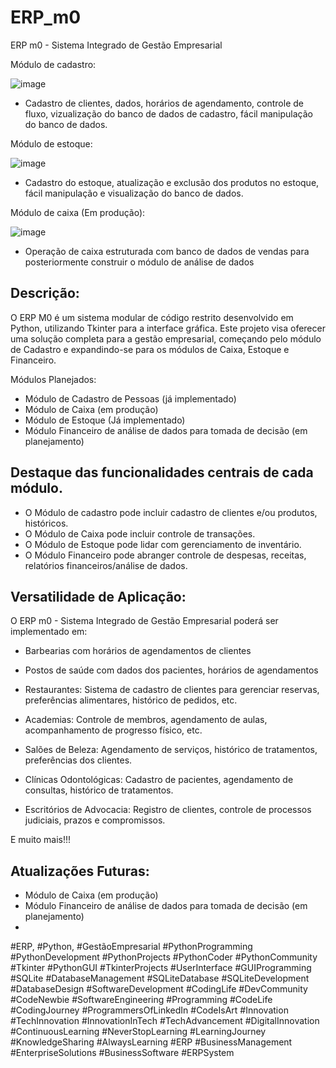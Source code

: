 # ERP_m0
ERP m0 - Sistema Integrado de Gestão Empresarial

Módulo de cadastro:

![image](https://github.com/GleisonAmorim/ERP_M0/assets/54336609/74ad21a2-f74e-438e-85b5-3083432569d3)

- Cadastro de clientes, dados, horários de agendamento, controle de fluxo, vizualização do banco de dados de cadastro, fácil manipulação do banco de dados.

Módulo de estoque:

![image](https://github.com/GleisonAmorim/ERP_M0/assets/54336609/619e5e7c-7624-446d-be09-ab6376f5c73e)

- Cadastro do estoque, atualização e exclusão dos produtos no estoque, fácil manipulação e visualização do banco de dados.

Módulo de caixa (Em produção):

![image](https://github.com/GleisonAmorim/ERP_M0/assets/54336609/2cfc60ee-3974-40db-a13e-d4af5d18602c)

- Operação de caixa estruturada com banco de dados de vendas para posteriormente construir o módulo de análise de dados

## Descrição:

O ERP M0 é um sistema modular de código restrito desenvolvido em Python, utilizando Tkinter para a interface gráfica. Este projeto visa oferecer uma solução completa para a gestão empresarial, começando pelo módulo de Cadastro e expandindo-se para os módulos de Caixa, Estoque e Financeiro.

Módulos Planejados:

- Módulo de Cadastro de Pessoas (já implementado)
- Módulo de Caixa (em produção)
- Módulo de Estoque (Já implementado)
- Módulo Financeiro de análise de dados para tomada de decisão (em planejamento)

## Destaque das funcionalidades centrais de cada módulo.

- O Módulo de cadastro pode incluir cadastro de clientes e/ou produtos, históricos.
- O Módulo de Caixa pode incluir controle de transações.
- O Módulo de Estoque pode lidar com gerenciamento de inventário.
- O Módulo Financeiro pode abranger controle de despesas, receitas, relatórios financeiros/análise de dados.

## Versatilidade de Aplicação:

O ERP m0 - Sistema Integrado de Gestão Empresarial poderá ser implementado em:

- Barbearias com horários de agendamentos de clientes

- Postos de saúde com dados dos pacientes, horários de agendamentos

- Restaurantes: Sistema de cadastro de clientes para gerenciar reservas, preferências alimentares, histórico de pedidos, etc.

- Academias: Controle de membros, agendamento de aulas, acompanhamento de progresso físico, etc.

- Salões de Beleza: Agendamento de serviços, histórico de tratamentos, preferências dos clientes.

- Clínicas Odontológicas: Cadastro de pacientes, agendamento de consultas, histórico de tratamentos.

- Escritórios de Advocacia: Registro de clientes, controle de processos judiciais, prazos e compromissos.

E muito mais!!!

## Atualizações Futuras:

- Módulo de Caixa (em produção)
- Módulo Financeiro de análise de dados para tomada de decisão (em planejamento)
- 
#ERP, #Python, #GestãoEmpresarial #PythonProgramming #PythonDevelopment #PythonProjects #PythonCoder #PythonCommunity #Tkinter #PythonGUI #TkinterProjects #UserInterface #GUIProgramming #SQLite #DatabaseManagement #SQLiteDatabase #SQLiteDevelopment #DatabaseDesign #SoftwareDevelopment #CodingLife #DevCommunity #CodeNewbie #SoftwareEngineering #Programming #CodeLife #CodingJourney #ProgrammersOfLinkedIn #CodeIsArt #Innovation #TechInnovation #InnovationInTech #TechAdvancement #DigitalInnovation #ContinuousLearning #NeverStopLearning #LearningJourney #KnowledgeSharing #AlwaysLearning #ERP #BusinessManagement #EnterpriseSolutions #BusinessSoftware #ERPSystem
